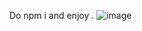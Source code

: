 Do npm i and enjoy .
![image](https://github.com/Abhishek-Bharti1/vscode_sidebar_app/assets/97494868/ead048ea-63e8-4ce0-b591-aa7b22bc68d6)
